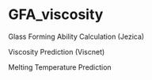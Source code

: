 # GFA_viscosity

Glass Forming Ability Calculation (Jezica)

Viscosity Prediction (Viscnet)

Melting Temperature Prediction
